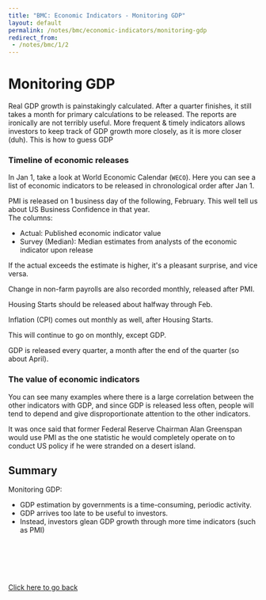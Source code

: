 ```yaml
---
title: "BMC: Economic Indicators - Monitoring GDP"
layout: default
permalink: /notes/bmc/economic-indicators/monitoring-gdp
redirect_from:
 - /notes/bmc/1/2
---
```


# Monitoring GDP
Real GDP growth is painstakingly calculated. After a quarter finishes, it still takes a month for primary calculations to be released. The reports are ironically are not terribly useful. More frequent & timely indicators allows investors to keep track of GDP growth more closely, as it is more closer (duh). This is how to guess GDP

### Timeline of economic releases
In Jan 1, take a look at World Economic Calendar (`WECO`). Here you can see a list of economic indicators to be released in chronological order after Jan 1. 

PMI is released on 1 business day of the following, February. This well tell us about US Business Confidence in that year.  
The columns:
- Actual: Published economic indicator value
- Survey (Median): Median estimates from analysts of the economic indicator upon release

If the actual exceeds the estimate is higher, it's a pleasant surprise, and vice versa. 

Change in non-farm payrolls are also recorded monthly, released after PMI. 

Housing Starts should be released about halfway through Feb. 

Inflation (CPI) comes out monthly as well, after Housing Starts. 

This will continue to go on monthly, except GDP.

GDP is released every quarter, a month after the end of the quarter (so about April). 

### The value of economic indicators

You can see many examples where there is a large correlation between the other indicators with GDP, and since GDP is released less often, people will tend to depend and give disproportionate attention to the other indicators. 

It was once said that former Federal Reserve Chairman Alan Greenspan would use PMI as the one statistic he would completely operate on to conduct US policy if he were stranded on a desert island. 

## Summary

Monitoring GDP:
- GDP estimation by governments is a time-consuming, periodic activity.
- GDP arrives too late to be useful to investors. 
- Instead, investors glean GDP growth through more time indicators (such as PMI)



<br><br><br><br><br>
[Click here to go back](..)